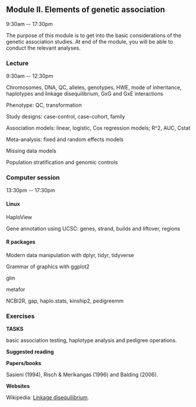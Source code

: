 ## Module II. Elements of genetic association

9:30am -- 17:30pm

The purpose of this module is to get into the basic considerations of the genetic association studies. At end of the module, you will be able to conduct the relevant analyses.

### Lecture

9:30am -- 12:30pm

Chromosomes, DNA, QC, alleles, genotypes, HWE, mode of inheritance, haplotypes and linkage disequilibrium, GxG and GxE interactions

Phenotype: QC, transformation

Study designs: case-control, case-cohort, family

Association models: linear, logistic, Cox regression models; R^2, AUC, Cstat

Meta-analysis: fixed and random effects models

Missing data models

Population stratification and genomic controls

### Computer session

13:30pm -- 17:30pm

#### Linux

HaploView

Gene annotation using UCSC: genes, strand, builds and liftover, regions

#### R packages

Modern data manipulation with dplyr, tidyr, tidyverse

Grammar of graphics with ggplot2

glm

metafor

NCBI2R, gap, haplo.stats, kinship2, pedigreemm
 
### Exercises

**TASKS**

basic association testing, haplotype analysis and pedigree operations.

**Suggested reading**

**Papers/books**

Sasieni (1994), Risch & Merikangas (1996) and Balding (2006).

**Websites**

Wikipedia: [Linkage disequilibrium](https://en.wikipedia.org/wiki/Linkage_disequilibrium).
